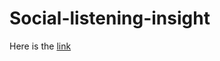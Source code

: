 # Social-listening-insight

Here is the [link](https://docs.google.com/document/d/1syUqPWM1EWNK9I6I3kAmxZqBKakpw-2N6_fpE3s_gtk/edit)
